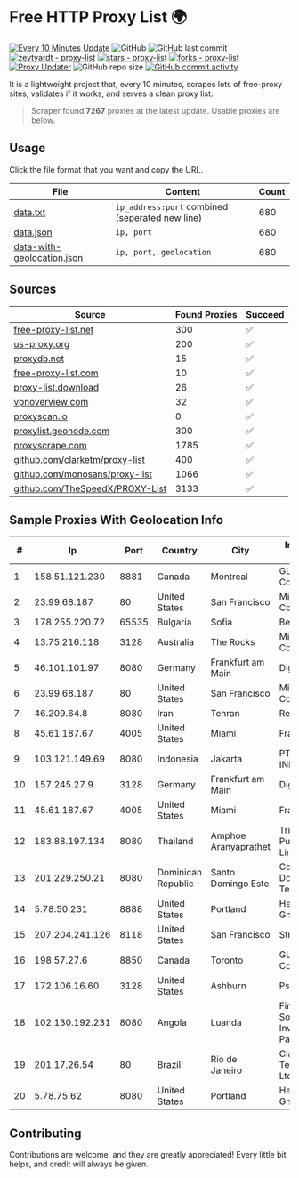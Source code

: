 
# Free HTTP Proxy List 🌍

[![Every 10 Minutes Update](https://github.com/mertguvencli/http-proxy-list/actions/workflows/main.yml/badge.svg?branch=main)](https://github.com/mertguvencli/http-proxy-list/actions/workflows/main.yml)
![GitHub](https://img.shields.io/github/license/mertguvencli/http-proxy-list)
![GitHub last commit](https://img.shields.io/github/last-commit/mertguvencli/http-proxy-list)
[![zevtyardt - proxy-list](https://img.shields.io/static/v1?label=zevtyardt&message=proxy-list&color=blue&logo=github)](https://github.com/zevtyardt/proxy-list "Go to GitHub repo")
[![stars - proxy-list](https://img.shields.io/github/stars/zevtyardt/proxy-list?style=social)](https://github.com/zevtyardt/proxy-list)
[![forks - proxy-list](https://img.shields.io/github/forks/zevtyardt/proxy-list?style=social)](https://github.com/zevtyardt/proxy-list)
[![Proxy Updater](https://github.com/zevtyardt/proxy-list/workflows/Proxy%20Updater/badge.svg)](https://github.com/zevtyardt/proxy-list/actions?query=workflow:"Proxy+Updater")
![GitHub repo size](https://img.shields.io/github/repo-size/zevtyardt/proxy-list)
[![GitHub commit activity](https://img.shields.io/github/commit-activity/m/zevtyardt/proxy-list?logo=commits)](https://github.com/zevtyardt/proxy-list/commits/main)

It is a lightweight project that, every 10 minutes, scrapes lots of free-proxy sites, validates if it works, and serves a clean proxy list.

> Scraper found **7267** proxies at the latest update. Usable proxies are below.

## Usage

Click the file format that you want and copy the URL.

|File|Content|Count|
|----|-------|-----|
|[data.txt](https://raw.githubusercontent.com/mertguvencli/http-proxy-list/main/proxy-list/data.txt)|`ip_address:port` combined (seperated new line)|680|
|[data.json](https://raw.githubusercontent.com/mertguvencli/http-proxy-list/main/proxy-list/data.json)|`ip, port`|680|
|[data-with-geolocation.json](https://raw.githubusercontent.com/mertguvencli/http-proxy-list/main/proxy-list/data-with-geolocation.json)|`ip, port, geolocation`|680|

## Sources

|Source|Found Proxies|Succeed|
|------|-------------|-------|
|[free-proxy-list.net](https://free-proxy-list.net)|300|✅|
|[us-proxy.org](https://www.us-proxy.org)|200|✅|
|[proxydb.net](http://proxydb.net)|15|✅|
|[free-proxy-list.com](https://free-proxy-list.com/?page=&port=&type%5B%5D=http&type%5B%5D=https&up_time=0&search=Search)|10|✅|
|[proxy-list.download](https://www.proxy-list.download/HTTP)|26|✅|
|[vpnoverview.com](https://vpnoverview.com/privacy/anonymous-browsing/free-proxy-servers)|32|✅|
|[proxyscan.io](https://www.proxyscan.io)|0|✅|
|[proxylist.geonode.com](https://proxylist.geonode.com/api/proxy-list?limit=300&page=1&sort_by=lastChecked&sort_type=desc&protocols=http,https)|300|✅|
|[proxyscrape.com](https://api.proxyscrape.com/v2/?request=displayproxies&protocol=http&timeout=10000&country=all&ssl=all&anonymity=all)|1785|✅|
|[github.com/clarketm/proxy-list](https://raw.githubusercontent.com/clarketm/proxy-list/master/proxy-list-raw.txt)|400|✅|
|[github.com/monosans/proxy-list](https://raw.githubusercontent.com/monosans/proxy-list/main/proxies/http.txt)|1066|✅|
|[github.com/TheSpeedX/PROXY-List](https://raw.githubusercontent.com/TheSpeedX/PROXY-List/master/http.txt)|3133|✅|


## Sample Proxies With Geolocation Info

|#|Ip|Port|Country|City|Internet Service Provider|
|-|--|----|-------|----|-------------------------|
|1|158.51.121.230|8881|Canada|Montreal|GLOBALTELEHOST Corp.|
|2|23.99.68.187|80|United States|San Francisco|Microsoft Corporation|
|3|178.255.220.72|65535|Bulgaria|Sofia|Belcloud LTD|
|4|13.75.216.118|3128|Australia|The Rocks|Microsoft Corporation|
|5|46.101.101.97|8080|Germany|Frankfurt am Main|DigitalOcean, LLC|
|6|23.99.68.187|80|United States|San Francisco|Microsoft Corporation|
|7|46.209.64.8|8080|Iran|Tehran|Respina|
|8|45.61.187.67|4005|United States|Miami|FranTech Solutions|
|9|103.121.149.69|8080|Indonesia|Jakarta|PT EMERIO INDONESIA|
|10|157.245.27.9|3128|Germany|Frankfurt am Main|DigitalOcean, LLC|
|11|45.61.187.67|4005|United States|Miami|FranTech Solutions|
|12|183.88.197.134|8080|Thailand|Amphoe Aranyaprathet|Triple T Broadband Public Company Limited|
|13|201.229.250.21|8080|Dominican Republic|Santo Domingo Este|Compañía Dominicana de Teléfonos S. A.|
|14|5.78.50.231|8888|United States|Portland|Hetzner Online GmbH|
|15|207.204.241.126|8118|United States|San Francisco|Strong Technology|
|16|198.57.27.6|8850|Canada|Toronto|GLOBALTELEHOST Corp.|
|17|172.106.16.60|3128|United States|Ashburn|Psychz Networks|
|18|102.130.192.231|8080|Angola|Luanda|Finstar - Sociedade de Investimento e Participacoes S.A|
|19|201.17.26.54|80|Brazil|Rio de Janeiro|Claro NXT Telecomunicacoes Ltda|
|20|5.78.75.62|8080|United States|Portland|Hetzner Online GmbH|



## Contributing

Contributions are welcome, and they are greatly appreciated! Every
little bit helps, and credit will always be given.


